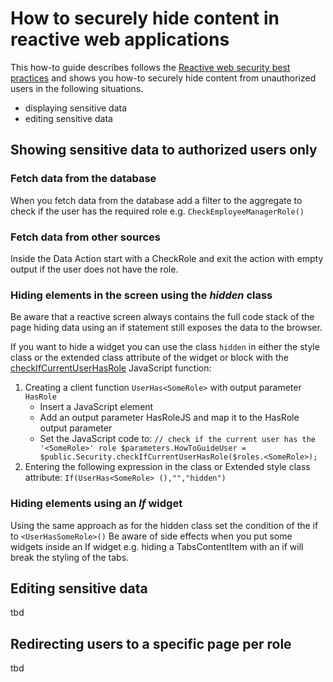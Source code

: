# How to securely hide content in reactive web applications

This how-to guide describes follows the  [Reactive web security best practices](https://success.outsystems.com/Documentation/Best_Practices/Security/Reactive_web_security_best_practices) and shows you how-to securely hide content from unauthorized users in the following situations.
- displaying sensitive data
- editing sensitive data

## Showing sensitive data to authorized users only

### Fetch data from the database
When you fetch data from the database add a filter to the aggregate to check if the user has the required role e.g. `CheckEmployeeManagerRole()`

### Fetch data from other sources
Inside the Data Action start with a CheckRole and exit the action with empty output if the user does not have the role.

### Hiding elements in the screen using the _hidden_ class
Be aware that a reactive screen always contains the full code stack of the page hiding data using an if statement still exposes the data to the browser.

If you want to hide a widget you can use the class `hidden` in either the style class or the extended class attribute of the widget or block with the [checkIfCurrentUserHasRole](https://success.outsystems.com/Documentation/11/Reference/OutSystems_APIs/JavaScript_API/Security#checkifcurrentuserhasrole) JavaScript function:
1. Creating a client function `UserHas<SomeRole>` with output parameter `HasRole`
    - Insert a JavaScript element
    - Add an output parameter HasRoleJS and map it to the HasRole output parameter
    - Set the JavaScript code to:
    `// check if the current user has the '<SomeRole>' role
$parameters.HowToGuideUser = $public.Security.checkIfCurrentUserHasRole($roles.<SomeRole>);`
2. Entering the following expression in the class or Extended style class attribute: `If(UserHas<SomeRole> (),"","hidden")`

### Hiding elements using an _If_ widget
Using the same approach as for the hidden class set the condition of the if to `<UserHasSomeRole>()`
Be aware of side effects when you put some widgets inside an If widget e.g. hiding a TabsContentItem with an if will break the styling of the tabs.

## Editing sensitive data
tbd
## Redirecting users to a specific page per role
tbd  
